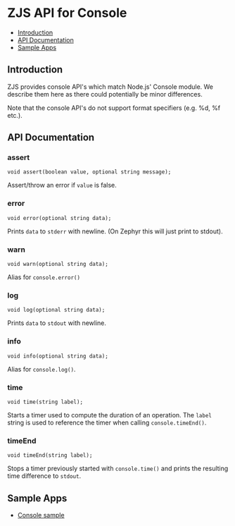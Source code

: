 ZJS API for Console
==================

* [Introduction](#introduction)
* [API Documentation](#api-documentation)
* [Sample Apps](#sample-apps)

Introduction
------------
ZJS provides console API's which match Node.js' Console module. We describe them here as there could
potentially be minor differences.

Note that the console API's do not support format specifiers (e.g. %d, %f etc.).

API Documentation
-----------------

### assert
`void assert(boolean value, optional string message);`

Assert/throw an error if `value` is false.

### error
`void error(optional string data);`

Prints `data` to `stderr` with newline. (On Zephyr this will just print to stdout).

### warn
`void warn(optional string data);`

Alias for `console.error()`

### log
`void log(optional string data);`

Prints `data` to `stdout` with newline.

### info
`void info(optional string data);`

Alias for `console.log()`.

### time
`void time(string label);`

Starts a timer used to compute the duration of an operation. The `label` string is used
to reference the timer when calling `console.timeEnd()`.

### timeEnd
`void timeEnd(string label);`

Stops a timer previously started with `console.time()` and prints the resulting time
difference to `stdout`.

Sample Apps
-----------
* [Console sample](../samples/tests/Console.js)
